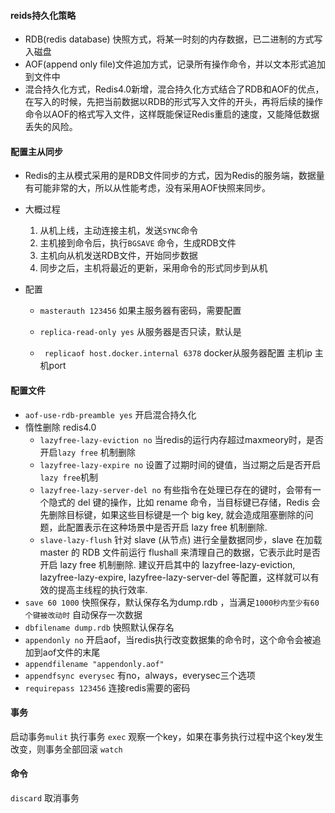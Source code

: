 #### reids持久化策略

- RDB(redis database) 快照方式，将某一时刻的内存数据，已二进制的方式写入磁盘
- AOF(append only file)文件追加方式，记录所有操作命令，并以文本形式追加到文件中
- 混合持久化方式，Redis4.0新增，混合持久化方式结合了RDB和AOF的优点，在写入的时候，先把当前数据以RDB的形式写入文件的开头，再将后续的操作命令以AOF的格式写入文件，这样既能保证Redis重启的速度，又能降低数据丢失的风险。

#### 配置主从同步

[网址]: https://www.jianshu.com/p/ff2df53fb954



- Redis的主从模式采用的是RDB文件同步的方式，因为Redis的服务端，数据量有可能非常的大，所以从性能考虑，没有采用AOF快照来同步。

- 大概过程

  1. 从机上线，主动连接主机，发送`SYNC`命令
  2. 主机接到命令后，执行`BGSAVE` 命令，生成RDB文件
  3. 主机向从机发送RDB文件，开始同步数据
  4. 同步之后，主机将最近的更新，采用命令的形式同步到从机

- 配置

  - `masterauth 123456` 如果主服务器有密码，需要配置

  - `replica-read-only yes` 从服务器是否只读，默认是

  - ` replicaof host.docker.internal 6378` docker从服务器配置 主机ip 主机port 

    [文档]: https://docs.docker.com/docker-for-mac/networking/	"f文档"

#### 配置文件

- `aof-use-rdb-preamble yes` 开启混合持久化
- 惰性删除 redis4.0
  - `lazyfree-lazy-eviction no` 当redis的运行内存超过maxmeory时，是否开启`lazy free` 机制删除
  - `lazyfree-lazy-expire no` 设置了过期时间的键值，当过期之后是否开启`lazy free`机制
  - `lazyfree-lazy-server-del no`  有些指令在处理已存在的键时，会带有一个隐式的 del 键的操作，比如 rename 命令，当目标键已存储，Redis 会先删除目标键，如果这些目标键是一个 big key, 就会造成阻塞删除的问题，此配置表示在这种场景中是否开启 lazy free 机制删除.
  - `slave-lazy-flush` 针对 slave (从节点) 进行全量数据同步，slave 在加载 master 的 RDB 文件前运行 flushall 来清理自己的数据，它表示此时是否开启 lazy free 机制删除.
    建议开启其中的 lazyfree-lazy-eviction, lazyfree-lazy-expire, lazyfree-lazy-server-del 等配置，这样就可以有效的提高主线程的执行效率.
- `save 60 1000` 快照保存，默认保存名为dump.rdb ，当满足`1000秒内至少有60个键被改动时` 自动保存一次数据
- `dbfilename dump.rdb` 快照默认保存名
- `appendonly no` 开启aof，当redis执行改变数据集的命令时，这个命令会被追加到aof文件的末尾
- `appendfilename "appendonly.aof"` 
- `appendfsync everysec` 有no，always，everysec三个选项
- `requirepass 123456` 连接redis需要的密码

#### 事务

启动事务`mulit` 执行事务 `exec`  观察一个key，如果在事务执行过程中这个key发生改变，则事务全部回滚 `watch`



#### 命令

`discard` 取消事务